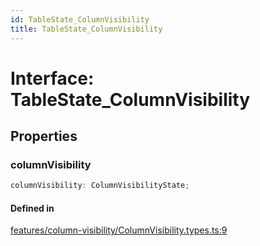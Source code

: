 ```yaml
---
id: TableState_ColumnVisibility
title: TableState_ColumnVisibility
---
```


# Interface: TableState\_ColumnVisibility

## Properties

### columnVisibility

```ts
columnVisibility: ColumnVisibilityState;
```

#### Defined in

[features/column-visibility/ColumnVisibility.types.ts:9](https://github.com/TanStack/table/blob/b1e6b79157b0debc7222660572b06c8b857f4605/packages/table-core/src/features/column-visibility/ColumnVisibility.types.ts#L9)
